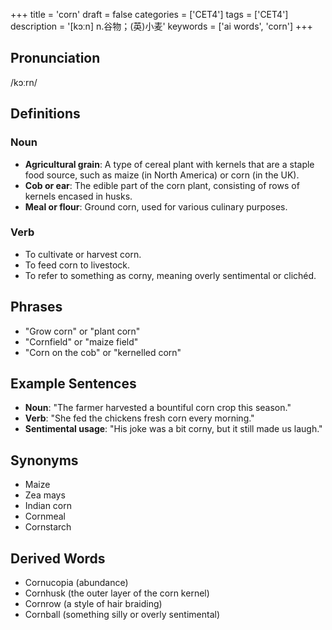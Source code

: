 +++
title = 'corn'
draft = false
categories = ['CET4']
tags = ['CET4']
description = '[kɔːn] n.谷物；(英)小麦'
keywords = ['ai words', 'corn']
+++

## Pronunciation
/kɔːrn/

## Definitions
### Noun
- **Agricultural grain**: A type of cereal plant with kernels that are a staple food source, such as maize (in North America) or corn (in the UK).
- **Cob or ear**: The edible part of the corn plant, consisting of rows of kernels encased in husks.
- **Meal or flour**: Ground corn, used for various culinary purposes.

### Verb
- To cultivate or harvest corn.
- To feed corn to livestock.
- To refer to something as corny, meaning overly sentimental or clichéd.

## Phrases
- "Grow corn" or "plant corn"
- "Cornfield" or "maize field"
- "Corn on the cob" or "kernelled corn"

## Example Sentences
- **Noun**: "The farmer harvested a bountiful corn crop this season."
- **Verb**: "She fed the chickens fresh corn every morning."
- **Sentimental usage**: "His joke was a bit corny, but it still made us laugh."

## Synonyms
- Maize
- Zea mays
- Indian corn
- Cornmeal
- Cornstarch

## Derived Words
- Cornucopia (abundance)
- Cornhusk (the outer layer of the corn kernel)
- Cornrow (a style of hair braiding)
- Cornball (something silly or overly sentimental)
